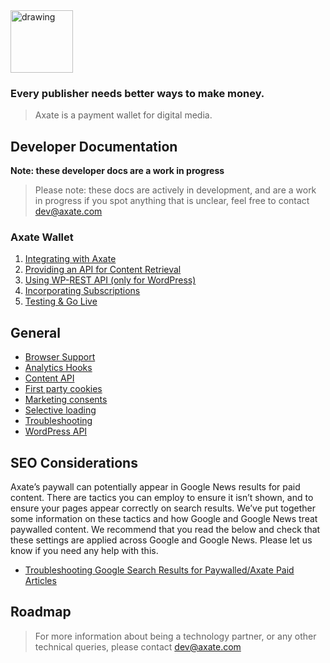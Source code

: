 <img src="https://images.squarespace-cdn.com/content/v1/602e7fb8e0109735215bf464/a6495b11-eecf-4e66-bd14-ba39977d3f25/Untitled+%282000+x+462+px%29+%282300+x+462+px%29+%281%29.png?format=1500w" alt="drawing" alt="Axate" width="100" />


### Every publisher needs better ways to make money.

> Axate is a payment wallet for digital media.

## Developer Documentation

**Note: these developer docs are a work in progress**

> Please note: these docs are actively in development, and are a work in progress if you spot anything that is unclear, feel free to contact <a href="mailto:dev@axate.com?subject=Integrate with Axate">dev@axate.com</a>

### Axate Wallet

1. [Integrating with Axate](./docs/readme.md)
2. [Providing an API for Content Retrieval](./docs/content-api.md)
3. [Using WP-REST API (only for WordPress)](./docs/wordpress-api.md)
4. [Incorporating Subscriptions](./docs/subscriptions-api.md)
5. [Testing & Go Live](./docs/testing-and-go-live.md)

## General

* [Browser Support](./docs/browser-support.md)
* [Analytics Hooks](./docs/analytics-hooks.md)
* [Content API](./docs/content-api.md)
* [First party cookies](./docs/first-party-cookies.md)
* [Marketing consents](./docs/marketing-consents.md)
* [Selective loading](.docs/selective_loading.md)
* [Troubleshooting](./docs/troubleshooting.md)
* [WordPress API](./docs/wordpress-api.md)

## SEO Considerations

Axate’s paywall can potentially appear in Google News results for paid content. There are tactics you can employ to ensure it isn’t shown, and to ensure your pages appear correctly on search results. We’ve put together some information on these tactics and how Google and Google News treat paywalled content. We recommend that you read the below and check that these settings are applied across Google and Google News. Please let us know if you need any help with this. 

* [Troubleshooting Google Search Results for Paywalled/Axate Paid Articles](https://developers.google.com/search/docs/advanced/structured-data/paywalled-content)

## Roadmap

> For more information about being a technology partner, or any other technical queries, please contact <a href="mailto:dev@axate.com?subject=Integrate with Axate">dev@axate.com</a>
